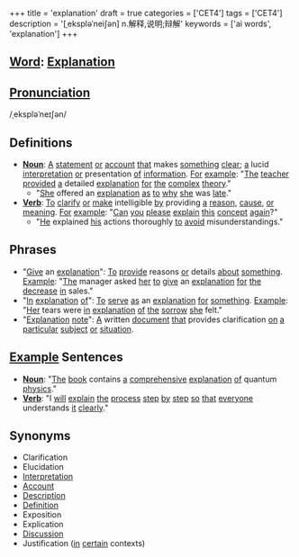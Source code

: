 +++
title = 'explanation'
draft = true
categories = ['CET4']
tags = ['CET4']
description = '[ˌekspləˈnei∫ən] n.解释,说明;辩解'
keywords = ['ai words', 'explanation']
+++

## [Word](/en/post/word/): [Explanation](/en/post/explanation/)

## [Pronunciation](/en/post/pronunciation/)
/ˌekspləˈneɪʃən/

## Definitions
- **[Noun](/en/post/noun/)**: [A](/en/post/a/) [statement](/en/post/statement/) [or](/en/post/or/) [account](/en/post/account/) [that](/en/post/that/) makes [something](/en/post/something/) [clear](/en/post/clear/); [a](/en/post/a/) lucid [interpretation](/en/post/interpretation/) [or](/en/post/or/) presentation [of](/en/post/of/) [information](/en/post/information/). [For](/en/post/for/) [example](/en/post/example/): "[The](/en/post/the/) [teacher](/en/post/teacher/) [provided](/en/post/provided/) [a](/en/post/a/) detailed [explanation](/en/post/explanation/) [for](/en/post/for/) [the](/en/post/the/) [complex](/en/post/complex/) [theory](/en/post/theory/)."
  - "[She](/en/post/she/) offered an [explanation](/en/post/explanation/) [as](/en/post/as/) [to](/en/post/to/) [why](/en/post/why/) [she](/en/post/she/) was [late](/en/post/late/)."
- **[Verb](/en/post/verb/)**: [To](/en/post/to/) [clarify](/en/post/clarify/) [or](/en/post/or/) [make](/en/post/make/) intelligible [by](/en/post/by/) providing [a](/en/post/a/) [reason](/en/post/reason/), [cause](/en/post/cause/), [or](/en/post/or/) [meaning](/en/post/meaning/). [For](/en/post/for/) [example](/en/post/example/): "[Can](/en/post/can/) [you](/en/post/you/) [please](/en/post/please/) [explain](/en/post/explain/) [this](/en/post/this/) [concept](/en/post/concept/) [again](/en/post/again/)?"
  - "[He](/en/post/he/) explained [his](/en/post/his/) actions thoroughly [to](/en/post/to/) [avoid](/en/post/avoid/) misunderstandings."

## Phrases
- "[Give](/en/post/give/) an [explanation](/en/post/explanation/)": [To](/en/post/to/) [provide](/en/post/provide/) reasons [or](/en/post/or/) details [about](/en/post/about/) [something](/en/post/something/). [Example](/en/post/example/): "[The](/en/post/the/) manager asked [her](/en/post/her/) [to](/en/post/to/) [give](/en/post/give/) an [explanation](/en/post/explanation/) [for](/en/post/for/) [the](/en/post/the/) [decrease](/en/post/decrease/) [in](/en/post/in/) sales."
- "[In](/en/post/in/) [explanation](/en/post/explanation/) [of](/en/post/of/)": [To](/en/post/to/) [serve](/en/post/serve/) [as](/en/post/as/) an [explanation](/en/post/explanation/) [for](/en/post/for/) [something](/en/post/something/). [Example](/en/post/example/): "[Her](/en/post/her/) tears were [in](/en/post/in/) [explanation](/en/post/explanation/) [of](/en/post/of/) [the](/en/post/the/) [sorrow](/en/post/sorrow/) [she](/en/post/she/) felt."
- "[Explanation](/en/post/explanation/) [note](/en/post/note/)": [A](/en/post/a/) written [document](/en/post/document/) [that](/en/post/that/) provides clarification [on](/en/post/on/) [a](/en/post/a/) [particular](/en/post/particular/) [subject](/en/post/subject/) [or](/en/post/or/) [situation](/en/post/situation/).

## [Example](/en/post/example/) Sentences
- **[Noun](/en/post/noun/)**: "[The](/en/post/the/) [book](/en/post/book/) contains [a](/en/post/a/) [comprehensive](/en/post/comprehensive/) [explanation](/en/post/explanation/) [of](/en/post/of/) quantum [physics](/en/post/physics/)."
- **[Verb](/en/post/verb/)**: "I [will](/en/post/will/) [explain](/en/post/explain/) [the](/en/post/the/) [process](/en/post/process/) [step](/en/post/step/) [by](/en/post/by/) [step](/en/post/step/) [so](/en/post/so/) [that](/en/post/that/) [everyone](/en/post/everyone/) understands [it](/en/post/it/) [clearly](/en/post/clearly/)."

## Synonyms
- Clarification
- Elucidation
- [Interpretation](/en/post/interpretation/)
- [Account](/en/post/account/)
- [Description](/en/post/description/)
- [Definition](/en/post/definition/)
- Exposition
- Explication
- [Discussion](/en/post/discussion/)
- Justification ([in](/en/post/in/) [certain](/en/post/certain/) contexts)
